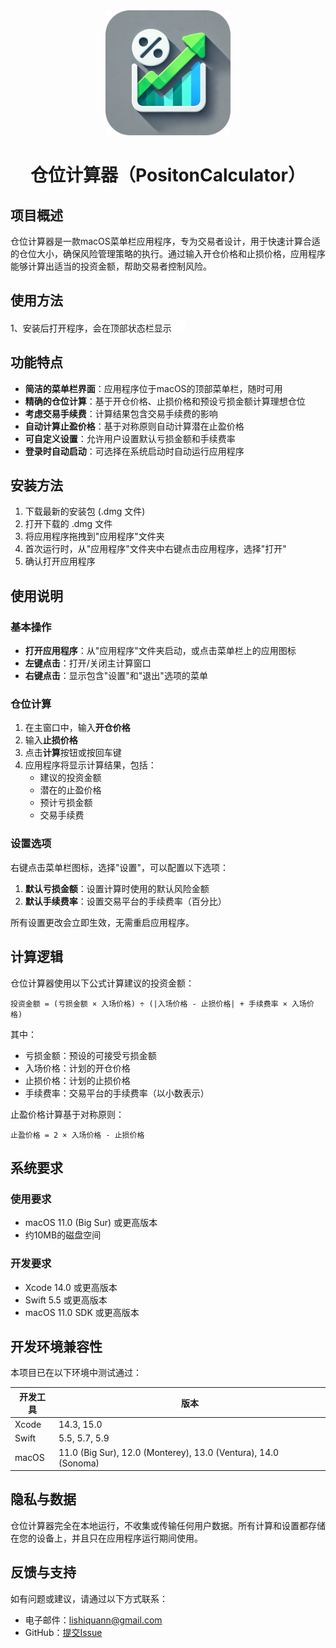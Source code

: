 <div align = "center">
<img src="./image/icon.png" width="200"/>
<h1>仓位计算器（PositonCalculator）</h1>
</div>


## 项目概述

仓位计算器是一款macOS菜单栏应用程序，专为交易者设计，用于快速计算合适的仓位大小，确保风险管理策略的执行。通过输入开仓价格和止损价格，应用程序能够计算出适当的投资金额，帮助交易者控制风险。

## 使用方法
1、安装后打开程序，会在顶部状态栏显示<img src="./image/xyaxis.png">

## 功能特点

- **简洁的菜单栏界面**：应用程序位于macOS的顶部菜单栏，随时可用
- **精确的仓位计算**：基于开仓价格、止损价格和预设亏损金额计算理想仓位
- **考虑交易手续费**：计算结果包含交易手续费的影响
- **自动计算止盈价格**：基于对称原则自动计算潜在止盈价格
- **可自定义设置**：允许用户设置默认亏损金额和手续费率
- **登录时自动启动**：可选择在系统启动时自动运行应用程序

## 安装方法

1. 下载最新的安装包 (.dmg 文件)
2. 打开下载的 .dmg 文件
3. 将应用程序拖拽到"应用程序"文件夹
4. 首次运行时，从"应用程序"文件夹中右键点击应用程序，选择"打开"
5. 确认打开应用程序

## 使用说明

### 基本操作

- **打开应用程序**：从"应用程序"文件夹启动，或点击菜单栏上的应用图标
- **左键点击**：打开/关闭主计算窗口
- **右键点击**：显示包含"设置"和"退出"选项的菜单

### 仓位计算

1. 在主窗口中，输入**开仓价格**
2. 输入**止损价格**
3. 点击**计算**按钮或按回车键
4. 应用程序将显示计算结果，包括：
   - 建议的投资金额
   - 潜在的止盈价格
   - 预计亏损金额
   - 交易手续费

### 设置选项

右键点击菜单栏图标，选择"设置"，可以配置以下选项：

1. **默认亏损金额**：设置计算时使用的默认风险金额
2. **默认手续费率**：设置交易平台的手续费率（百分比）

所有设置更改会立即生效，无需重启应用程序。

## 计算逻辑

仓位计算器使用以下公式计算建议的投资金额：

```
投资金额 = (亏损金额 × 入场价格) ÷ (|入场价格 - 止损价格| + 手续费率 × 入场价格)
```

其中：
- 亏损金额：预设的可接受亏损金额
- 入场价格：计划的开仓价格
- 止损价格：计划的止损价格
- 手续费率：交易平台的手续费率（以小数表示）

止盈价格计算基于对称原则：
```
止盈价格 = 2 × 入场价格 - 止损价格
```

## 系统要求

### 使用要求
- macOS 11.0 (Big Sur) 或更高版本
- 约10MB的磁盘空间

### 开发要求
- Xcode 14.0 或更高版本
- Swift 5.5 或更高版本
- macOS 11.0 SDK 或更高版本

## 开发环境兼容性

本项目已在以下环境中测试通过：

| 开发工具 | 版本 |
|---------|------|
| Xcode   | 14.3, 15.0 |
| Swift   | 5.5, 5.7, 5.9 |
| macOS   | 11.0 (Big Sur), 12.0 (Monterey), 13.0 (Ventura), 14.0 (Sonoma) |

## 隐私与数据

仓位计算器完全在本地运行，不收集或传输任何用户数据。所有计算和设置都存储在您的设备上，并且只在应用程序运行期间使用。

## 反馈与支持

如有问题或建议，请通过以下方式联系：

- 电子邮件：[lishiquann@gmail.com](mailto:lishiquann@gmail.com)
- GitHub：[提交Issue](https://github.com/bandili/PositionCalculator/issues)